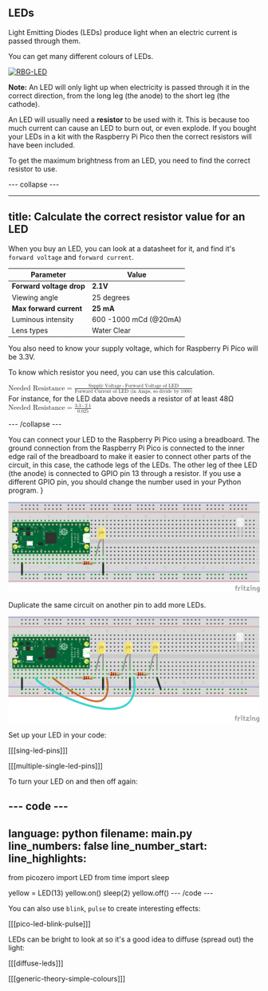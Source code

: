 ## LEDs

Light Emitting Diodes (LEDs) produce light when an electric current is passed through them. 

You can get many different colours of LEDs.

<a title="PiccoloNamek, CC BY-SA 3.0 &lt;http://creativecommons.org/licenses/by-sa/3.0/&gt;, via Wikimedia Commons" href="https://commons.wikimedia.org/wiki/File:RBG-LED.jpg"><img width="512" alt="RBG-LED" src="https://upload.wikimedia.org/wikipedia/commons/thumb/c/cb/RBG-LED.jpg/512px-RBG-LED.jpg"></a>

**Note:** An LED will only light up when electricity is passed through it in the correct direction, from the long leg (the anode) to the short leg (the cathode).

An LED will usually need a **resistor** to be used with it. This is because too much current can cause an LED to burn out, or even explode. If you bought your LEDs in a kit with the Raspberry Pi Pico then the correct resistors will have been included.

To get the maximum brightness from an LED, you need to find the correct resistor to use.

--- collapse ---

---
title: Calculate the correct resistor value for an LED
---

When you buy an LED, you can look at a datasheet for it, and find it's `forward voltage` and `forward current`.

| Parameter | Value |
|-----------|-------|
|**Forward voltage drop**|**2.1V**|
|Viewing angle|25 degrees
|**Max forward current**|**25 mA**|
|Luminous intensity|600 -1000 mCd (@20mA)|
|Lens types|Water Clear|

You also need to know your supply voltage, which for Raspberry Pi Pico will be 3.3V.

To know which resistor you need, you can use this calculation.

<math xmlns="&mathml;">
<mrow>
<mi>Needed Resistance</mi>
<mo>=</mo>
</mrow>
<mfrac>
<mrow>
  <mi>Supply Voltage</mi>
  <mo>-</mo>
  <mi>Forward Voltage of LED</mi>
</mrow>
  <mi>Forward Current of LED (in Amps, so divide by 1000)</mi>
</mfrac>
</math>
<br>
For instance, for the LED data above needs a resistor of at least 48Ω
<br>
<math xmlns="&mathml;">
<mrow>
<mi>Needed Resistance</mi>
<mo>=</mo>
</mrow>
<mfrac>
<mrow>
  <mi>3.3</mi>
  <mo>-</mo>
  <mi>2.1</mi>
</mrow>
  <mi>0.025</mi>
</mfrac>
</math>
<br>

--- /collapse ---

You can connect your LED to the Raspberry Pi Pico using a breadboard. The ground connection from the Raspberry Pi Pico is connected to the inner edge rail of the breadboard to make it easier to connect other parts of the circuit, in this case, the cathode legs of the LEDs. The other leg of thee LED (the anode) is connected to GPIO pin 13 through a resistor. If you use a different GPIO pin, you should change the number used in your Python program. }

![Raspberry Pi Pico connected to an LED and resistor on a breadboard](images/pico_led_bb.png)

Duplicate the same circuit on another pin to add more LEDs. 

![Raspberry Pi Pico connected to 3 LEDs and resistors on a breadboard](images/pico_leds_bb.png)

Set up your LED in your code:

[[[sing-led-pins]]]

[[[multiple-single-led-pins]]]

To turn your LED on and then off again:

--- code ---
---
language: python
filename: main.py
line_numbers: false
line_number_start: 
line_highlights: 
---
from picozero import LED
from time import sleep

yellow = LED(13)
yellow.on()
sleep(2)
yellow.off()
--- /code ---

You can also use `blink`, `pulse` to create interesting effects:

[[[pico-led-blink-pulse]]]

LEDs can be bright to look at so it's a good idea to diffuse (spread out) the light:

[[[diffuse-leds]]]

[[[generic-theory-simple-colours]]]